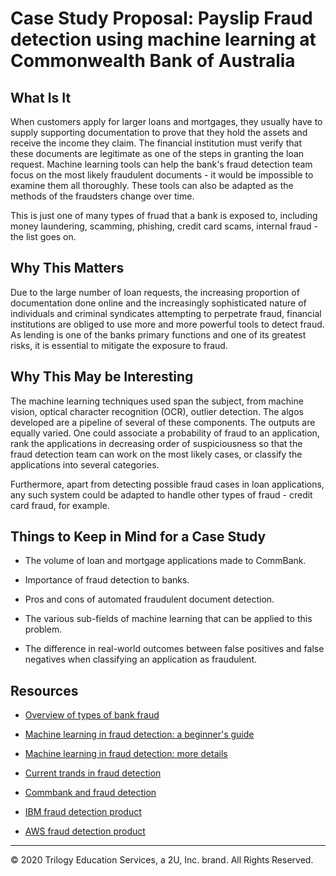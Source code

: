 # Case Study Proposal: Payslip Fraud detection using machine learning at Commonwealth Bank of Australia

## What Is It

When customers apply for larger loans and mortgages, they usually have to supply supporting documentation to prove that they hold the assets and receive the income they claim. The financial institution must verify that these documents are legitimate as one of the steps in granting the loan request. Machine learning tools can help the bank's fraud detection team focus on the most likely fraudulent documents - it would be impossible to examine them all thoroughly. These tools can also be adapted as the methods of the fraudsters change over time.

This is just one of many types of fruad that a bank is exposed to, including money laundering, scamming, phishing, credit card scams, internal fraud - the list goes on.

## Why This Matters

Due to the large number of loan requests, the increasing proportion of documentation done online and the increasingly sophisticated nature of individuals and criminal syndicates attempting to perpetrate fraud, financial institutions are obliged to use more and more powerful tools to detect fraud. As lending is one of the banks primary functions and one of its greatest risks, it is essential to mitigate the exposure to fraud.

## Why This May be Interesting

The machine learning techniques used span the subject, from machine vision, optical character recognition (OCR), outlier detection. The algos developed are a pipeline of several of these components. The outputs are equally varied. One could associate a probability of fraud to an application, rank the applications in decreasing order of suspiciousness so that the fraud detection team can work on the most likely cases, or classify the applications into several categories.

Furthermore, apart from detecting possible fraud cases in loan applications, any such system could be adapted to handle other types of fraud - credit card fraud, for example.

## Things to Keep in Mind for a Case Study

* The volume of loan and mortgage applications made to CommBank.

* Importance of fraud detection to banks.

* Pros and cons of automated fraudulent document detection.

* The various sub-fields of machine learning that can be applied to this problem.

* The difference in real-world outcomes between false positives and false negatives when classifying an application as fraudulent.

## Resources

* [Overview of types of bank fraud](https://sqnbankingsystems.com/types-of-bank-fraud/)

* [Machine learning in fraud detection: a beginner's guide](https://medium.com/@Nethone_/a-beginners-guide-to-machine-learning-in-payment-fraud-detection-prevention-360c95a9ca54)

* [Machine learning in fraud detection: more details](https://www.ravelin.com/insights/machine-learning-for-fraud-detection)

* [Current trands in fraud detection](https://emerj.com/ai-sector-overviews/artificial-intelligence-fraud-banking/)

* [Commbank and fraud detection](https://www.businessinsider.com.au/cba-want-to-use-ai-to-tackle-fraud-and-cyber-attacks-2016-12)

* [IBM fraud detection product](https://www.risk.net/awards/7676836/fraud-detection-and-prevention-product-of-the-year-ibm)

* [AWS fraud detection product](https://aws.amazon.com/fraud-detector/features/)

---
© 2020 Trilogy Education Services, a 2U, Inc. brand. All Rights Reserved.
